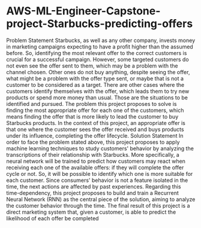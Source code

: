 # AWS-ML-Engineer-Capstone-project-Starbucks-predicting-offers
Problem Statement Starbucks, as well as any other company, invests money in marketing campaigns expecting to have a profit higher than the assumed before. So, identifying the most relevant offer to the correct customers is crucial for a successful campaign. However, some targeted customers do not even see the offer sent to them, which may be a problem with the channel chosen. Other ones do not buy anything, despite seeing the offer, what might be a problem with the offer type sent, or maybe that is not a customer to be considered as a target. There are other cases where the customers identify themselves with the offer, which leads them to try new products or spend more money than usual. Those are the situations to be identified and pursued. The problem this project proposes to solve is finding the most appropriate offer for each one of the customers, which means finding the offer that is more likely to lead the customer to buy Starbucks products. In the context of this project, an appropriate offer is that one where the customer sees the offer received and buys products under its influence, completing the offer lifecycle.  Solution Statement In order to face the problem stated above, this project proposes to apply machine learning techniques to study customers' behavior by analyzing the transcriptions of their relationship with Starbucks. More specifically, a neural network will be trained to predict how customers may react when receiving each one of the available offers: if they will complete the offer cycle or not. So, it will be possible to identify which one is more suitable for each customer. Since consumers' behavior is not a feature isolated in the time, the next actions are affected by past experiences. Regarding this time-dependency, this project proposes to build and train a Recurrent Neural Network (RNN) as the central piece of the solution, aiming to analyze the customer behavior through the time. The final result of this project is a direct marketing system that, given a customer, is able to predict the likelihood of each offer be completed
